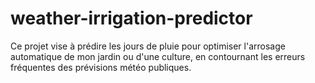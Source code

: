 # weather-irrigation-predictor
Ce projet vise à prédire les jours de pluie pour optimiser l'arrosage automatique de mon jardin ou d'une culture, en contournant les erreurs fréquentes des prévisions météo publiques.

